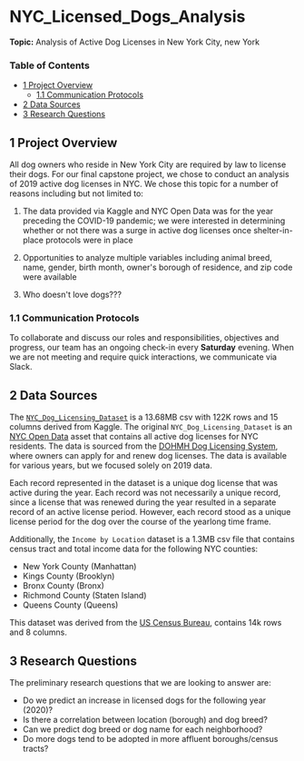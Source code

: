 # NYC_Licensed_Dogs_Analysis
**Topic:** Analysis of Active Dog Licenses in New York City, new York

### Table of Contents
- [1 Project Overview](#1-project-overview)
  - [1.1 Communication Protocols](#11-communication-protocols)
- [2 Data Sources](#2-data-sources)
- [3 Research Questions](#3-research-questions)

## 1 Project Overview

All dog owners who reside in New York City are required by law to license their dogs. For our final capstone project, we chose to conduct an analysis of 2019 active dog licenses in NYC. We chose this topic for a number of reasons including but not limited to: 

1. The data provided via Kaggle and NYC Open Data was for the year preceding the COVID-19 pandemic; we were interested in determining whether or not there was a surge in active dog licenses once shelter-in-place protocols were in place

2. Opportunities to analyze multiple variables including animal breed, name, gender, birth month, owner's borough of residence, and zip code were available

3. Who doesn't love dogs???

### 1.1 Communication Protocols

To collaborate and discuss our roles and responsibilities, objectives and progress, our team has an ongoing check-in every **Saturday** evening. When we are not meeting and require quick interactions, we communicate via Slack.

## 2 Data Sources

The [`NYC_Dog_Licensing_Dataset`](https://www.kaggle.com/datasets/smithaachar/nyc-dog-licensing-clean?resource=download) is a 13.68MB csv with 122K rows and 15 columns derived from Kaggle. The original `NYC_Dog_Licensing_Dataset` is an [NYC Open Data](https://data.cityofnewyork.us/Health/NYC-Dog-Licensing-Dataset/nu7n-tubp) asset that contains all active dog licenses for NYC residents. The data is sourced from the [DOHMH Dog Licensing System](https://a816-healthpsi.nyc.gov/DogLicense), where owners can apply for and renew dog licenses. The data is available for various years, but we focused solely on 2019 data. 

Each record represented in the dataset is a unique dog license that was active during the year. Each record was not necessarily a unique record, since a license that was renewed during the year resulted in a separate record of an active license period. However, each record stood as a unique license period for the dog over the course of the yearlong time frame.

Additionally, the `Income by Location` dataset is a 1.3MB csv file that contains census tract and total income data for the following NYC counties: 
- New York County (Manhattan)
- Kings County (Brooklyn)
- Bronx County (Bronx)
- Richmond County (Staten Island)
- Queens County (Queens)

This dataset was derived from the [US Census Bureau](https://www.census.gov/), contains 14k rows and 8 columns. 

## 3 Research Questions

The preliminary research questions that we are looking to answer are: 

* Do we predict an increase in licensed dogs for the following year (2020)? 
* Is there a correlation between location (borough) and dog breed? 
* Can we predict dog breed or dog name for each neighborhood?
* Do more dogs tend to be adopted in more affluent boroughs/census tracts? 
